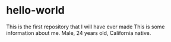 # hello-world
This is the first repository that I will have ever made
This is some information about me. Male, 24 years old, California native.
